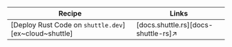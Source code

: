 | Recipe | Links |
|--------|--------|
| [Deploy Rust Code on `shuttle.dev`][ex~cloud~shuttle] | [docs.shuttle.rs][docs-shuttle-rs]↗ |
